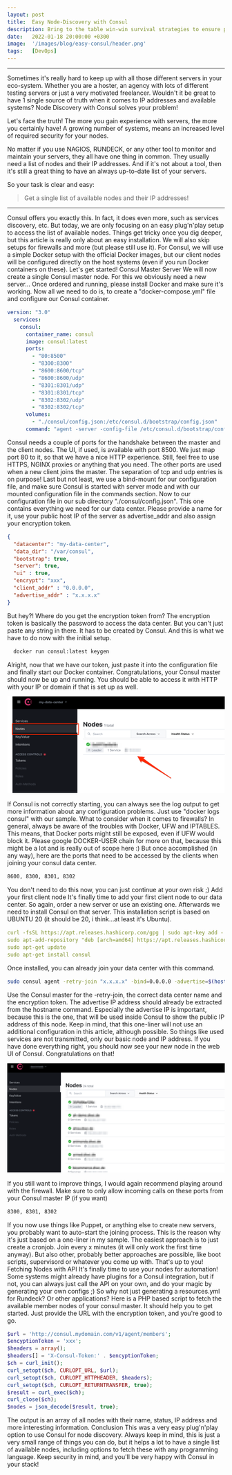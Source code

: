 ```yaml
---
layout: post
title:  Easy Node-Discovery with Consul
description: Bring to the table win-win survival strategies to ensure proactive domination. At the end of the day, going forward, a new normal that. Capitalize on low hanging fruit to identify a ballpark value activity to beta test. Override the digital divide with additional.
date:   2022-01-18 20:00:00 +0300
image:  '/images/blog/easy-consul/header.png'
tags:   [DevOps]
---
```



---

Sometimes it's really hard to keep up with all those different servers in your eco-system. 
Whether you are a hoster, an agency with lots of different testing servers or just a very motivated freelancer. 
Wouldn't it be great to have 1 single source of truth when it comes to IP addresses and available systems? 
Node Discovery with Consul solves your problem!

Let's face the truth! The more you gain experience with servers, the more you certainly have! 
A growing number of systems, means an increased level of required security for your nodes.

No matter if you use NAGIOS, RUNDECK, or any other tool to monitor and maintain your servers, 
they all have one thing in common. They usually need a list of nodes and their IP addresses. 
And if it's not about a tool, then it's still a great thing to have an always up-to-date list of your servers.

So your task is clear and easy:
> Get a single list of available nodes and their IP addresses!

---

Consul offers you exactly this.
In fact, it does even more, such as services discovery, etc.
But today, we are only focusing on an easy plug'n'play setup to access the list of available nodes.
Things get tricky once you dig deeper, but this article is really only about an easy installation. We will also skip setups for firewalls and more (but please still use it).
For Consul, we will use a simple Docker setup with the official Docker images, but our client nodes will be configured directly on the host systems (even if you run Docker containers on these).
Let's get started!
Consul Master Server
We will now create a single Consul master node. For this we obviously need a new server…
Once ordered and running, please install Docker and make sure it's working.
Now all we need to do is, to create a "docker-compose.yml" file and configure our Consul container.


```yaml 
version: "3.0"
  services:
    consul:
      container_name: consul
      image: consul:latest
      ports:
        - "80:8500"
        - "8300:8300"
        - "8600:8600/tcp"
        - "8600:8600/udp"
        - "8301:8301/udp"
        - "8301:8301/tcp"
        - "8302:8302/udp"
        - "8302:8302/tcp"
      volumes:
        - "./consul/config.json:/etc/consul.d/bootstrap/config.json"
      command: "agent -server -config-file /etc/consul.d/bootstrap/config.json"
```

Consul needs a couple of ports for the handshake between the master and the client nodes. The UI, if used, is available with port 8500. We just map port 80 to it, so that we have a nice HTTP experience. Still, feel free to use HTTPS, NGINX proxies or anything that you need.
  The other ports are used when a new client joins the master. The separation of tcp and udp entries is on purpose!
  Last but not least, we use a bind-mount for our configuration file, and make sure Consul is started with server mode and with our mounted configuration file in the commands section.
  Now to our configuration file in our sub directory "./consul/config.json".
  This one contains everything we need for our data center.
  Please provide a name for it, use your public host IP of the server as advertise_addr and also assign your encryption token.

```json 
{
  "datacenter": "my-data-center",
  "data_dir": "/var/consul",
  "bootstrap": true,
  "server": true,
  "ui" : true,
  "encrypt": "xxx",
  "client_addr" : "0.0.0.0",
  "advertise_addr" : "x.x.x.x"
}
```

  But hey?! Where do you get the encryption token from?
  The encryption token is basically the password to access the data center.
  But you can't just paste any string in there. It has to be created by Consul. And this is what we have to do now with the initial setup.

```bash 
  docker run consul:latest keygen
```

  Alright, now that we have our token, just paste it into the configuration file and finally start our Docker container.
  Congratulations, your Consul master should now be up and running.
  You should be able to access it with HTTP with your IP or domain if that is set up as well.

<div class="gallery-box">
  <div class="gallery">
    <img src="/images/blog/easy-consul/consul-1.png" loading="lazy" alt="">
  </div>
 </div>


If Consul is not correctly starting, you can always see the log output to get more information about any configuration problems. Just use "docker logs consul" with our sample.
What to consider when it comes to firewalls?
In general, always be aware of the troubles with Docker, UFW and IPTABLES.
This means, that Docker ports might still be exposed, even if UFW would block it. Please google DOCKER-USER chain for more on that, because this might be a lot and is really out of scope here :)
But once accomplished (in any way), here are the ports that need to be accessed by the clients when joining your consul data center.

```bash 
8600, 8300, 8301, 8302
```

You don't need to do this now, you can just continue at your own risk ;)
Add your first client node
It's finally time to add your first client node to our data center.
So again, order a new server or use an existing one.
Afterwards we need to install Consul on that server.
This installation script is based on UBUNTU 20 (it should be 20, i think…at least it's Ubuntu).

```yaml 
curl -fsSL https://apt.releases.hashicorp.com/gpg | sudo apt-key add -
sudo apt-add-repository "deb [arch=amd64] https://apt.releases.hashicorp.com $(lsb_release -cs) main"
sudo apt-get update
sudo apt-get install consul
```

Once installed, you can already join your data center with this command.

```bash 
sudo consul agent -retry-join "x.x.x.x" -bind=0.0.0.0 -advertise=$(hostname -I | cut -d' ' -f1) -datacenter="my-data-center" -encrypt="xxx" -data-dir=/var/www/src/consul
```

Use the Consul master for the -retry-join, the correct data center name and the encryption token. The advertise IP address should already be extracted from the hostname command.
Especially the advertise IP is important, because this is the one, that will be used inside Consul to show the public IP address of this node.
Keep in mind, that this one-liner will not use an additional configuration in this article, although possible. So things like used services are not transmitted, only our basic node and IP address.
If you have done everything right, you should now see your new node in the web UI of Consul. Congratulations on that!

<div class="gallery-box">
  <div class="gallery">
    <img src="/images/blog/easy-consul/consul-2.png" loading="lazy" alt="">
  </div>
 </div>

If you still want to improve things, I would again recommend playing around with the firewall. Make sure to only allow incoming calls on these ports from your Consul master IP (if you want)

```bash 
8300, 8301, 8302
```

If you now use things like Puppet, or anything else to create new servers, you probably want to auto-start the joining process. This is the reason why it's just based on a one-liner in my sample.
The easiest approach is to just create a cronjob. Join every x minutes (it will only work the first time anyway). But also other, probably better approaches are possible, like boot scripts, supervisord or whatever you come up with. That's up to you!
Fetching Nodes with API
It's finally time to use your nodes for automation!
Some systems might already have plugins for a Consul integration, but if not, you can always just call the API on your own, and do your magic by generating your own configs ;)
So why not just generating a resources.yml for Rundeck? Or other applications?
Here is a PHP based script to fetch the available member nodes of your consul master. It should help you to get started.
Just provide the URL with the encryption token, and you're good to go.

```php
$url = 'http://consul.mydomain.com/v1/agent/members';
$encyptionToken = 'xxx';
$headers = array();
$headers[] = 'X-Consul-Token:' . $encyptionToken;
$ch = curl_init();
curl_setopt($ch, CURLOPT_URL, $url);
curl_setopt($ch, CURLOPT_HTTPHEADER, $headers);
curl_setopt($ch, CURLOPT_RETURNTRANSFER, true);
$result = curl_exec($ch);
curl_close($ch);
$nodes = json_decode($result, true);
```

The output is an array of all nodes with their name, status, IP address and more interesting information.
Conclusion
This was a very easy plug'n'play option to use Consul for node discovery.
Always keep in mind, this is just a very small range of things you can do, but it helps a lot to have a single list of available nodes, including options to fetch these with any programming language.
Keep security in mind, and you'll be very happy with Consul in your stack!